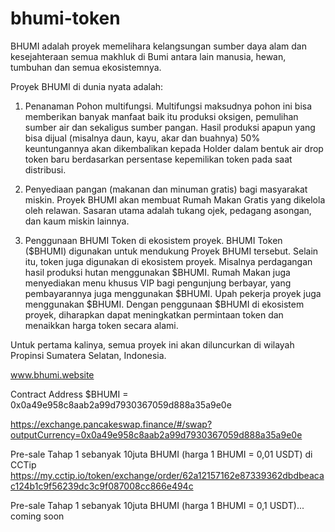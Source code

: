 # bhumi-token

BHUMI adalah proyek memelihara kelangsungan sumber daya alam dan kesejahteraan semua makhluk di Bumi antara lain manusia, hewan, tumbuhan dan semua ekosistemnya.

Proyek BHUMI di dunia nyata adalah:
1. Penanaman Pohon multifungsi. 
Multifungsi maksudnya pohon ini bisa memberikan banyak manfaat baik itu produksi oksigen, pemulihan sumber air dan sekaligus sumber pangan. Hasil produksi apapun yang bisa dijual (misalnya daun, kayu, akar dan buahnya) 50% keuntungannya akan dikembalikan kepada Holder dalam bentuk air drop token baru berdasarkan persentase kepemilikan token pada saat distribusi.

2. Penyediaan pangan (makanan dan minuman gratis) bagi masyarakat miskin.
Proyek BHUMI akan membuat Rumah Makan Gratis yang dikelola oleh relawan. Sasaran utama adalah tukang ojek, pedagang asongan, dan kaum miskin lainnya.

3. Penggunaan BHUMI Token di ekosistem proyek.
BHUMI Token ($BHUMI) digunakan untuk mendukung Proyek BHUMI tersebut. Selain itu, token juga digunakan di ekosistem proyek. Misalnya perdagangan hasil produksi hutan menggunakan $BHUMI. Rumah Makan juga menyediakan menu khusus VIP bagi pengunjung berbayar, yang pembayarannya juga menggunakan $BHUMI. Upah pekerja proyek juga menggunakan $BHUMI. Dengan penggunaan $BHUMI di ekosistem proyek, diharapkan dapat meningkatkan permintaan token dan menaikkan harga token secara alami.

Untuk pertama kalinya, semua proyek ini akan diluncurkan di wilayah Propinsi Sumatera Selatan, Indonesia.

www.bhumi.website

Contract Address $BHUMI = 0x0a49e958c8aab2a99d7930367059d888a35a9e0e

https://exchange.pancakeswap.finance/#/swap?outputCurrency=0x0a49e958c8aab2a99d7930367059d888a35a9e0e

Pre-sale Tahap 1 sebanyak 10juta BHUMI (harga 1 BHUMI = 0,01 USDT) di CCTip https://my.cctip.io/token/exchange/order/62a12157162e87339362dbdbeacac124b1c9f56239dc3c9f087008cc866e494c

Pre-sale Tahap 1 sebanyak 10juta BHUMI (harga 1 BHUMI = 0,1 USDT)... coming soon

